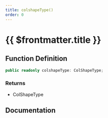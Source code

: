 ```yaml
---
title: colshapeType()
order: 0
---
```


# {{ $frontmatter.title }}

## Function Definition

```ts
public readonly colshapeType: ColShapeType;
```

### Returns

* ColShapeType

## Documentation

<!--@include: ./parts/colshapeType.md-->
